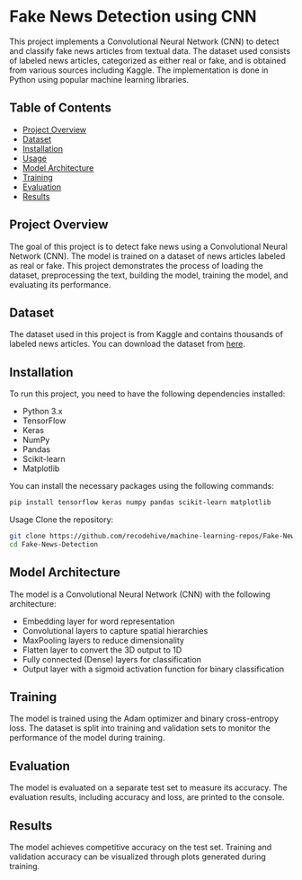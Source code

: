 # Fake News Detection using CNN

This project implements a Convolutional Neural Network (CNN) to detect and classify fake news articles from textual data. The dataset used consists of labeled news articles, categorized as either real or fake, and is obtained from various sources including Kaggle. The implementation is done in Python using popular machine learning libraries.

## Table of Contents
- [Project Overview](#project-overview)
- [Dataset](#dataset)
- [Installation](#installation)
- [Usage](#usage)
- [Model Architecture](#model-architecture)
- [Training](#training)
- [Evaluation](#evaluation)
- [Results](#results)

## Project Overview
The goal of this project is to detect fake news using a Convolutional Neural Network (CNN). The model is trained on a dataset of news articles labeled as real or fake. This project demonstrates the process of loading the dataset, preprocessing the text, building the model, training the model, and evaluating its performance.

## Dataset
The dataset used in this project is from Kaggle and contains thousands of labeled news articles. You can download the dataset from [here](https://www.kaggle.com/c/fake-news).

## Installation
To run this project, you need to have the following dependencies installed:

- Python 3.x
- TensorFlow
- Keras
- NumPy
- Pandas
- Scikit-learn
- Matplotlib

You can install the necessary packages using the following commands:

```bash
pip install tensorflow keras numpy pandas scikit-learn matplotlib
```
Usage
Clone the repository:
```bash
git clone https://github.com/recodehive/machine-learning-repos/Fake-News-Detection.git
cd Fake-News-Detection
```
## Model Architecture
The model is a Convolutional Neural Network (CNN) with the following architecture:
- Embedding layer for word representation
- Convolutional layers to capture spatial hierarchies
- MaxPooling layers to reduce dimensionality
- Flatten layer to convert the 3D output to 1D
- Fully connected (Dense) layers for classification
- Output layer with a sigmoid activation function for binary classification

## Training
The model is trained using the Adam optimizer and binary cross-entropy loss. The dataset is split into training and validation sets to monitor the performance of the model during training.

## Evaluation
The model is evaluated on a separate test set to measure its accuracy. The evaluation results, including accuracy and loss, are printed to the console.

## Results
The model achieves competitive accuracy on the test set. Training and validation accuracy can be visualized through plots generated during training.

